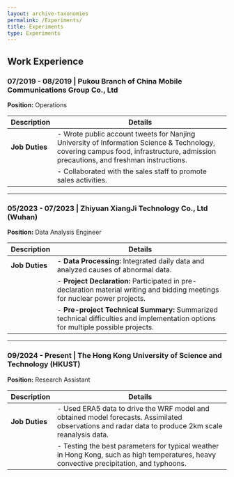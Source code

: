 ```yaml
---
layout: archive-taxonomies
permalink: /Experiments/
title: Experiments
type: Experiments
---
```

## Work Experience

### 07/2019 - 08/2019 | Pukou Branch of China Mobile Communications Group Co., Ltd
**Position:** Operations

| Description   | Details                                                                                 |
|---------------|-----------------------------------------------------------------------------------------|
| **Job Duties**| - Wrote public account tweets for Nanjing University of Information Science & Technology, covering campus food, infrastructure, admission precautions, and freshman instructions. |
|               | - Collaborated with the sales staff to promote sales activities.                         |

---

### 05/2023 - 07/2023 | Zhiyuan XiangJi Technology Co., Ltd (Wuhan)
**Position:** Data Analysis Engineer

| Description   | Details                                                                                     |
|---------------|---------------------------------------------------------------------------------------------|
| **Job Duties**| - **Data Processing:** Integrated daily data and analyzed causes of abnormal data.         |
|               | - **Project Declaration:** Participated in pre-declaration material writing and bidding meetings for nuclear power projects. |
|               | - **Pre-project Technical Summary:** Summarized technical difficulties and implementation options for multiple possible projects. |

---

### 09/2024 - Present | The Hong Kong University of Science and Technology (HKUST)
**Position:** Research Assistant

| Description   | Details                                                                                   |
|---------------|-------------------------------------------------------------------------------------------|
| **Job Duties**| - Used ERA5 data to drive the WRF model and obtained model forecasts. Assimilated observations and radar data to produce 2km scale reanalysis data. |
|               | - Testing the best parameters for typical weather in Hong Kong, such as high temperatures, heavy convective precipitation, and typhoons. |
